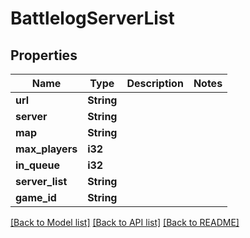 # BattlelogServerList

## Properties

Name | Type | Description | Notes
------------ | ------------- | ------------- | -------------
**url** | **String** |  | 
**server** | **String** |  | 
**map** | **String** |  | 
**max_players** | **i32** |  | 
**in_queue** | **i32** |  | 
**server_list** | **String** |  | 
**game_id** | **String** |  | 

[[Back to Model list]](../README.md#documentation-for-models) [[Back to API list]](../README.md#documentation-for-api-endpoints) [[Back to README]](../README.md)


